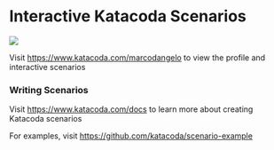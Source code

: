 # Interactive Katacoda Scenarios

[![](http://shields.katacoda.com/katacoda/marcodangelo/count.svg)](https://www.katacoda.com/marcodangelo "Get your profile on Katacoda.com")

Visit https://www.katacoda.com/marcodangelo to view the profile and interactive scenarios

### Writing Scenarios
Visit https://www.katacoda.com/docs to learn more about creating Katacoda scenarios

For examples, visit https://github.com/katacoda/scenario-example
